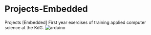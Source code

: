 # Projects-Embedded
Projects [Embedded] First year exercises of training applied computer science at the KdG.
![arduino](https://user-images.githubusercontent.com/25233962/234612823-e20e3c18-b157-43f0-a062-745091ff6f0f.png)
